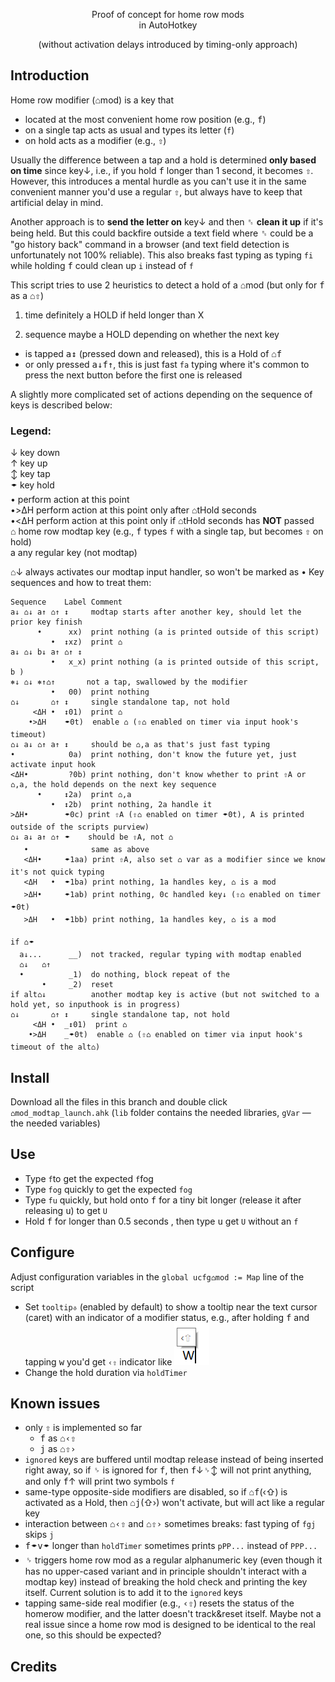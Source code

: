 <p align="center">
Proof of concept for home row mods
<br>
in AutoHotkey
</p>
<p align="center">  
(without activation delays introduced by timing-only approach)
</p>


## Introduction

Home row modifier (⌂mod) is a key that

  - located at the most convenient home row position (e.g., <kbd>f</kbd>)
  - on a single tap acts as usual and types its letter (`f`)
  - on hold acts as a modifier (e.g., <kbd>⇧</kbd>)

Usually the difference between a tap and a hold is determined __only based on time__ since key↓, i.e., if you hold <kbd>f</kbd> longer than 1 second, it becomes <kbd>⇧</kbd>. However, this introduces a mental hurdle as you can't use it in the same convenient manner you'd use a regular <kbd>⇧</kbd>, but always have to keep that artificial delay in mind.

Another approach is to __send the letter on__ key↓ and then <kbd>␈</kbd> __clean it up__ if it's being held. But this could backfire outside a text field where <kbd>␈</kbd> could be a "go history back" command in a browser (and text field detection is unfortunately not 100% reliable). This also breaks fast typing as typing `fi` while holding <kbd>f</kbd> could clean up `i` instead of `f`

This script tries to use 2 heuristics to detect a hold of a ⌂mod (but only for <kbd>f</kbd> as a ⌂<kbd>⇧</kbd>)

1) time     definitely a HOLD if held longer than X

2) sequence maybe      a HOLD depending on whether the next key

  - is tapped <kbd>a↕</kbd> (pressed down and released), this is a Hold of ⌂<kbd>f</kbd>
  - or only pressed <kbd>a↓</kbd><kbd>f↑</kbd>, this is just fast `fa` typing where it's common to press the next button before the first one is released

A slightly more complicated set of actions depending on the sequence of keys is described below:

### Legend:

  ↓ key down<br/>
  ↑ key up<br/>
  ↕ key tap<br/>
  🠿 key hold<br/>
  • perform action at this point<br/>
  •>ΔH perform action at this point only after ⌂tHold seconds<br/>
  •<ΔH perform action at this point only if ⌂tHold seconds has __NOT__ passed<br/>
  ⌂ home row modtap key (e.g., <kbd>f</kbd> types `f` with a single tap, but becomes <kbd>⇧</kbd> on hold) <br/>
  a any regular key (not modtap)<br/>

⌂↓ always activates our modtap input handler, so won't be marked as •
Key sequences and how to treat them:
```
Sequence    Label Comment
a↓ ⌂↓ a↑ ⌂↑ ↕     modtap starts after another key, should let the prior key finish
      •      xx)  print nothing (a is printed outside of this script)
         •  ↕xz)  print ⌂
a↓ ⌂↓ b↓ a↑ ⌂↑ ↕
         •   x_x) print nothing (a is printed outside of this script, b )
⎈↓ ⌂↓ ⎈↑⌂↑       not a tap, swallowed by the modifier
         •   00)  print nothing
⌂↓       ⌂↑ ↕     single standalone tap, not hold
     <ΔH •  ↕01)  print ⌂
    •>ΔH    🠿0t)  enable ⌂ (⇧⌂ enabled on timer via input hook's timeout)
⌂↓ a↓ ⌂↑ a↑ ↕     should be ⌂,a as that's just fast typing
•            0a)  print nothing, don't know the future yet, just activate input hook
<ΔH•         ?0b) print nothing, don't know whether to print ⇧A or ⌂,a, the hold depends on the next key sequence
      •     ↕2a)  print ⌂,a
         •  ↕2b)  print nothing, 2a handle it
>ΔH•        🠿0c) print ⇧A (⇧⌂ enabled on timer 🠿0t), A is printed outside of the scripts purview)
⌂↓ a↓ a↑ ⌂↑ 🠿    should be ⇧A, not ⌂
   •              same as above
   <ΔH•     🠿1aa) print ⇧A, also set ⌂ var as a modifier since we know it's not quick typing
   <ΔH   •  🠿1ba) print nothing, 1a handles key, ⌂ is a mod
   >ΔH•     🠿1ab) print nothing, 0c handled key↓ (⇧⌂ enabled on timer 🠿0t)
   >ΔH   •  🠿1bb) print nothing, 1a handles key, ⌂ is a mod

if ⌂🠿
  a↓...      __)  not tracked, regular typing with modtap enabled
  ⌂↓   ⌂↑
  •          _1)  do nothing, block repeat of the
       •     _2)  reset
if alt⌂↓          another modtap key is active (but not switched to a hold yet, so inputhook is in progress)
⌂↓       ⌂↑ ↕     single standalone tap, not hold
     <ΔH •  _↕01)  print ⌂
    •>ΔH    _🠿0t)  enable ⌂ (⇧⌂ enabled on timer via input hook's timeout of the alt⌂)
```

## Install

Download all the files in this branch and double click `⌂mod_modtap_launch.ahk`
(`lib` folder contains the needed libraries, `gVar` — the needed variables)

## Use

- Type `f`to get the expected `f`fog
- Type `fog` quickly to get the expected `fog`
- Type `fu` quickly, but hold onto <kbd>f</kbd> for a tiny bit longer (release it after releasing <kbd>u</kbd>) to get `U`
- Hold <kbd>f</kbd> for longer than 0.5 seconds , then type <kbd>u</kbd> get `U` without an `f`

## Configure

  Adjust configuration variables in the `global ucfg⌂mod := Map` line of the script
  - Set `tooltip⎀` (enabled by default) to show a tooltip near the text cursor (caret) with an indicator of a modifier status, e.g., after holding <kbd>f</kbd> and tapping <kbd>w</kbd> you'd get `‹⇧` indicator  like ![f](./img/CaretToolTip.png)
  - Change the hold duration via `holdTimer`

## Known issues

- only <kbd>⇧</kbd> is implemented so far
  - <kbd>f</kbd> as ⌂<kbd>‹⇧</kbd>
  - <kbd>j</kbd> as ⌂<kbd>⇧›</kbd>
- `ignored` keys are buffered until modtap release instead of being inserted right away, so if <kbd>␠</kbd> is ignored for <kbd>f</kbd>, then <kbd>f</kbd>↓<kbd>␠</kbd>↕ will not print anything, and only <kbd>f</kbd>↑ will print two symbols `f `
- same-type opposite-side modifiers are disabled, so if ⌂<kbd>f</kbd>(‹⇧) is activated as a Hold, then ⌂<kbd>j</kbd>(⇧›) won't activate, but will act like a regular key
- interaction between ⌂<kbd>‹⇧</kbd> and ⌂<kbd>⇧›</kbd> sometimes breaks: fast typing of `fgj` skips `j`
- <kbd>f</kbd>🠿<kbd>v</kbd>🠿 longer than `holdTimer` sometimes prints `pPP...` instead of `PPP...`
- <kbd>␠</kbd> triggers home row mod as a regular alphanumeric key (even though it has no upper-cased variant and in principle shouldn't interact with a modtap key) instead of breaking the hold check and printing the key itself. Current solution is to add it to the `ignored` keys
- tapping same-side real modifier (e.g., <kbd>‹⇧</kbd>) resets the status of the homerow modifier, and the latter doesn't track&reset itself. Maybe not a real issue since a home row mod is designed to be identical to the real one, so this should be expected?

## Credits
